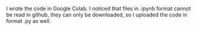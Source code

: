 I wrote the code in Google Colab. I noticed that files in .ipynb format cannot be read in github, they can only be downloaded, so I uploaded the code in format .py as well.
